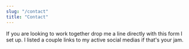 ```yaml
---
slug: "/contact"
title: "Contact"
---
```


If you are looking to work together drop me a line directly with this form I set up. I listed a couple links to my active social medias if that's your jam.
